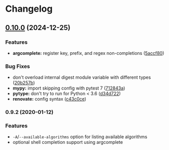 # Changelog

## [0.10.0](https://github.com/scop/hashpipe/compare/0.9.2...v0.10.0) (2024-12-25)


### Features

* **argcomplete:** register key, prefix, and regex non-completions ([5accf80](https://github.com/scop/hashpipe/commit/5accf807f366e63aebf649748f14067421ada55a))


### Bug Fixes

* don't overload internal digest module variable with different types ([20b257b](https://github.com/scop/hashpipe/commit/20b257b858eea040d28c95c8c097921952e638ed))
* **mypy:** import skipping config with pytest 7 ([712843a](https://github.com/scop/hashpipe/commit/712843a6b1b35d0385a9c0e5b603502a4a961af4))
* **pytype:** don't try to run for Python &lt; 3.6 ([d34d722](https://github.com/scop/hashpipe/commit/d34d722dc14da1813acda0bf058c279b4612e93f))
* **renovate:** config syntax ([c43c0ce](https://github.com/scop/hashpipe/commit/c43c0cede0d219ca26898396f9c556c6bfb10204))

### 0.9.2 (2020-01-12)

### Features

* `-A`/`--available-algorithms` option for listing available algorithms
* optional shell completion support using argcomplete
